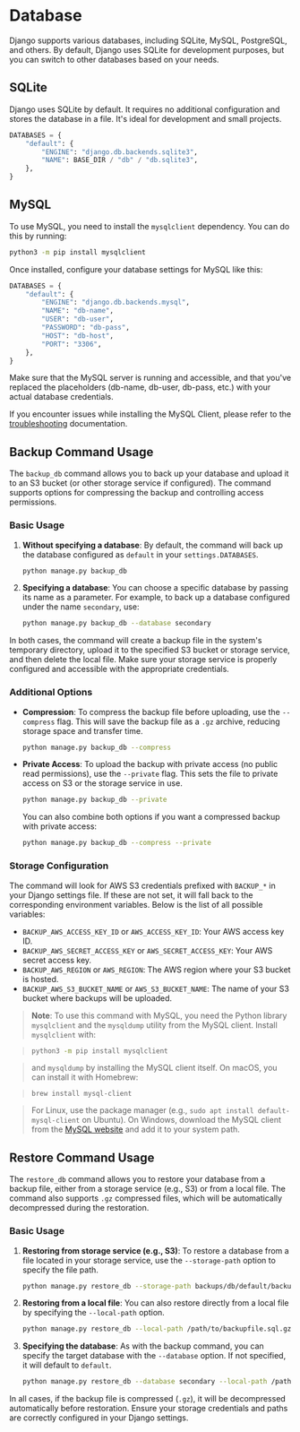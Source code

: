 # Database

Django supports various databases, including SQLite, MySQL, PostgreSQL, and others. By default, Django uses SQLite for development purposes, but you can switch to other databases based on your needs.

## SQLite

Django uses SQLite by default. It requires no additional configuration and stores the database in a file. It's ideal for development and small projects.

```python
DATABASES = {
    "default": {
        "ENGINE": "django.db.backends.sqlite3",
        "NAME": BASE_DIR / "db" / "db.sqlite3",
    },
}
```

## MySQL

To use MySQL, you need to install the `mysqlclient` dependency. You can do this by running:

```bash
python3 -m pip install mysqlclient
```

Once installed, configure your database settings for MySQL like this:

```python
DATABASES = {
    "default": {
        "ENGINE": "django.db.backends.mysql",
        "NAME": "db-name",
        "USER": "db-user",
        "PASSWORD": "db-pass",
        "HOST": "db-host",
        "PORT": "3306",
    },
}
```

Make sure that the MySQL server is running and accessible, and that you've replaced the placeholders (db-name, db-user, db-pass, etc.) with your actual database credentials.

If you encounter issues while installing the MySQL Client, please refer to the [troubleshooting](docs/troubleshooting.md) documentation.

## Backup Command Usage

The `backup_db` command allows you to back up your database and upload it to an S3 bucket (or other storage service if configured). The command supports options for compressing the backup and controlling access permissions.

### Basic Usage

1. **Without specifying a database**: By default, the command will back up the database configured as `default` in your `settings.DATABASES`.

   ```bash
   python manage.py backup_db
   ```

2. **Specifying a database**: You can choose a specific database by passing its name as a parameter. For example, to back up a database configured under the name `secondary`, use:

   ```bash
   python manage.py backup_db --database secondary
   ```

In both cases, the command will create a backup file in the system's temporary directory, upload it to the specified S3 bucket or storage service, and then delete the local file. Make sure your storage service is properly configured and accessible with the appropriate credentials.

### Additional Options

- **Compression**: To compress the backup file before uploading, use the `--compress` flag. This will save the backup file as a `.gz` archive, reducing storage space and transfer time.

  ```bash
  python manage.py backup_db --compress
  ```

- **Private Access**: To upload the backup with private access (no public read permissions), use the `--private` flag. This sets the file to private access on S3 or the storage service in use.

  ```bash
  python manage.py backup_db --private
  ```

  You can also combine both options if you want a compressed backup with private access:

  ```bash
  python manage.py backup_db --compress --private
  ```

### Storage Configuration

The command will look for AWS S3 credentials prefixed with `BACKUP_*` in your Django settings file. If these are not set, it will fall back to the corresponding environment variables. Below is the list of all possible variables:

- `BACKUP_AWS_ACCESS_KEY_ID` or `AWS_ACCESS_KEY_ID`: Your AWS access key ID.
- `BACKUP_AWS_SECRET_ACCESS_KEY` or `AWS_SECRET_ACCESS_KEY`: Your AWS secret access key.
- `BACKUP_AWS_REGION` or `AWS_REGION`: The AWS region where your S3 bucket is hosted.
- `BACKUP_AWS_S3_BUCKET_NAME` or `AWS_S3_BUCKET_NAME`: The name of your S3 bucket where backups will be uploaded.

> **Note**: To use this command with MySQL, you need the Python library `mysqlclient` and the `mysqldump` utility from the MySQL client. Install `mysqlclient` with:

> ```bash
> python3 -m pip install mysqlclient
> ```

> and `mysqldump` by installing the MySQL client itself. On macOS, you can install it with Homebrew:

> ```
> brew install mysql-client
> ```

> For Linux, use the package manager (e.g., `sudo apt install default-mysql-client` on Ubuntu). On Windows, download the MySQL client from the [MySQL website](https://dev.mysql.com/downloads/mysql/) and add it to your system path.

## Restore Command Usage

The `restore_db` command allows you to restore your database from a backup file, either from a storage service (e.g., S3) or from a local file. The command also supports `.gz` compressed files, which will be automatically decompressed during the restoration.

### Basic Usage

1. **Restoring from storage service (e.g., S3)**: To restore a database from a file located in your storage service, use the `--storage-path` option to specify the file path.

   ```bash
   python manage.py restore_db --storage-path backups/db/default/backupfile.sql.gz
   ```

2. **Restoring from a local file**: You can also restore directly from a local file by specifying the `--local-path` option.

   ```bash
   python manage.py restore_db --local-path /path/to/backupfile.sql.gz
   ```

3. **Specifying the database**: As with the backup command, you can specify the target database with the `--database` option. If not specified, it will default to `default`.

   ```bash
   python manage.py restore_db --database secondary --local-path /path/to/backupfile.sql.gz
   ```

In all cases, if the backup file is compressed (`.gz`), it will be decompressed automatically before restoration. Ensure your storage credentials and paths are correctly configured in your Django settings.
